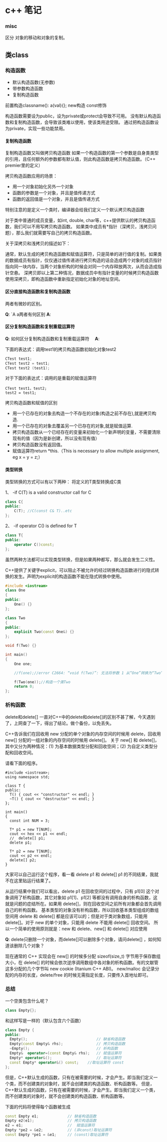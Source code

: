 # c++ 笔记


### misc

区分 对象的移动和对象的复制。


## 类class
### 构造函数
* 默认构造函数(无参数)
* 带参数构造函数
* 复制构造函数

前置构造classname(): a(val){};
new构造
const修饰


构造函数需要设为public，设为private或protect会导致不可用。
没有默认构造函数和复制构造函数，会导致该类难以使用，使该类用途受限。
通过把构造函数设为private，实现一些功能禁用。

#### 复制构造函数
复制构造函数又叫做拷贝构造函数
如果一个构造函数的第一个参数是自身类类型的引用，且任何额外的参数都有默认值，则此构造函数是拷贝构造函数。（C++ premier里的定义）

拷贝构造函数应用的场景：
* 用一个对象初始化另外一个对象
* 函数的参数是一个对象，并且是值传递方式
* 函数的返回值是一个对象，并且是值传递方式

特别注意的是定义一个类时，编译器会给我们定义一个默认拷贝构造函数

对于类中普通的成员变量，如int, double, char等，c++提供默认的拷贝构造函数，我们可以不用写拷贝构造函数。
如果类中成员有*指针（深拷贝，浅拷贝问题），那么我们就需要写自己的拷贝构造函数。

关于深拷贝和浅拷贝的描述如下：

通常，默认生成的拷贝构造函数和赋值运算符，只是简单的进行值的复制。如果类的数据成员有指针，仅仅通过值传递进行拷贝构造的话会造成两个对象的成员指针指向同一块内存，当两个对象析构的时候会对同一个内存释放两次，从而会造成指针空悬。
深拷贝即以上第二种情况，数据成员中有指针变量的时候拷贝构造函数使用深拷贝，即构造函数中重新指定初始化对象的地址空间。
#### 区分直接构造函数和复制构造函数　

两者有微妙的区别。

**Q**: `A a两者有何区别
**A**: 

#### 区分复制构造函数和复制重载运算符　
**Q**: 如何区分复制构造函数和复制重载运算符　
**A**: 

下面的表达式：调用test1的拷贝构造函数初始化对象test2
``` C++
CTest test1;
CTest test2 = test1;
CTest test2 (test1); 
```

对于下面的表达式：调用的是重载的赋值运算符
```
CTest test1，test2;
test2 = test1;
```

拷贝构造函数和赋值的区别

* 用一个已存在的对象去构造一个不存在的对象(构造之前不存在),就是拷贝构造.
* 用一个已存在的对象去覆盖另一个已存在的对象,就是赋值运算.
* 拷贝构造函数从一个已经存在的变量来初始化一个新声明的变量，不需要清除现有的值（因为是新创建，所以没有现有值）
* 拷贝构造函数没有返回值。
* 赋值运算符return *this.（This is necessary to allow multiple assignment, eg x = y = z;）



#### 类型转换
类型转换的方式可以有以下两种：
将定义的T类型转换成C类

1、 -if C(T) is a valid constructor call for C
``` c++
class C{
public:
    C(T); //C(const C& T)..etc
};
```
2、 -if operator C() is defined for T
``` c++
class T{
public:
    operator C()const;
};
```
虽然两种方法都可以实现类型转换，但是如果两种都写，那么就会发生二义性。


C++提供了关键字explicit，可以阻止不被允许的经过转换构造函数进行的隐式转换的发生。声明为explicit的构造函数不能在隐式转换中使用。
``` c++
#include <iostream>
class One
{
public:
    One() {}
};

class Two
{
public:
    explicit Two(const One&) {}
};

void f(Two) {}

int main()
{
    One one;

    //f(one);//error C2664: “void f(Two)”: 无法将参数 1 从“One”转换为“Two”

    f(Two(one));//构造一个类Two
    return 0;
};
```

### 析构函数

delete和delete[]
一直对C++中的delete和delete[]的区别不甚了解，今天遇到了，上网查了一下，得出了结论。做个备份，以免丢失。

C++告诉我们在回收用 new 分配的单个对象的内存空间的时候用 delete，回收用 new[] 分配的一组对象的内存空间的时候用 delete[]。
关于 new[] 和 delete[]，其中又分为两种情况：(1) 为基本数据类型分配和回收空间；(2) 为自定义类型分配和回收空间。

请看下面的程序。
```
#include <iostream>;
using namespace std;
 
class T {
public:
  T() { cout << "constructor" << endl; }
  ~T() { cout << "destructor" << endl; }
};
 
int main()
{
  const int NUM = 3;
 
  T* p1 = new T[NUM];
  cout << hex << p1 << endl;
  //  delete[] p1;
  delete p1;
 
  T* p2 = new T[NUM];
  cout << p2 << endl;
  delete[] p2;
}
 ```

大家可以自己运行这个程序，看一看 delete p1 和 delete[] p1 的不同结果，我就不在这里贴运行结果了。

 从运行结果中我们可以看出，delete p1 在回收空间的过程中，只有 p1[0] 这个对象调用了析构函数，其它对象如 p1[1]、p1[2] 等都没有调用自身的析构函数，这就是问题的症结所在。如果用 delete[]，则在回收空间之前所有对象都会首先调用自己的析构函数。
基本类型的对象没有析构函数，所以回收基本类型组成的数组空间用 delete 和 delete[] 都是应该可以的；但是对于类对象数组，只能用 delete[]。对于 new 的单个对象，只能用 delete 不能用 delete[] 回收空间。
所以一个简单的使用原则就是：new 和 delete、new[] 和 delete[] 对应使用

**Q**: delete只删除一个对象，而delete[]可以删除多个对象，请问delete[] ，如何知道该删除几个对象？

现在通常的 C++ 实现会在 new[] 的时候多分配 sizeof(size_t) 字节用于保存数组大小，在 delete[] 的时候会依次逆序调用数组中各对象的析构函数。有的文献管这多分配的几个字节叫 new cookie (Itanium C++ ABI)。
new/malloc 会记录分配的内存的长度，delete/free 的时候无需指定长度，只要传入首地址即可。


### 总结
一个空类包含什么呢？
``` c++
class Empty{};
```
和这样写是一样的（默认包含六个函数）
``` c++
class Empty {
public:
  Empty();                               // 缺省构造函数
  Empty(const Empty& rhs);               // 拷贝构造函数
  ~Empty();                              // 析构函数
  Empty&  operator=(const Empty& rhs);   // 赋值运算符
  Empty* operator&();                    // 取址运算符
  const Empty* operator&() const;	 //取址运算符 const
};
```
但是，C++默认生成的函数，只有在被需要的时候，才会产生。即当我们定义一个类，而不创建类的对象时，就不会创建类的构造函数、析构函数等。
但是，C++默认生成的函数，只有在被需要的时候，才会产生。即当我们定义一个类，而不创建类的对象时，就不会创建类的构造函数、析构函数等。

下面的代码将使得每个函数被生成
``` c++
const Empty e1;             // 缺省构造函数
Empty e2(e1);               // 拷贝构造函数
e2 = e1;                    //  赋值运算符
Empty *pe2 = &e2;           // (非const)取址运算符
const Empty *pe1 = &e1;     // (const)取址运算符
```